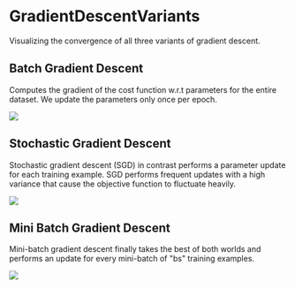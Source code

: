 # GradientDescentVariants
Visualizing the convergence of all three variants of gradient descent.

## Batch Gradient Descent
Computes the gradient of the cost function w.r.t parameters for the entire dataset. We update the parameters only once per epoch.

<img src="https://github.com/utkarshchawla/GradientDescentVariants/blob/master/resources/bgd.gif?raw=true">

## Stochastic Gradient Descent
Stochastic gradient descent (SGD) in contrast performs a parameter update for each training example. SGD performs frequent updates with a high variance that cause the objective function to fluctuate heavily.

<img src="https://github.com/utkarshchawla/GradientDescentVariants/blob/master/resources/sgd.gif?raw=true">

## Mini Batch Gradient Descent
Mini-batch gradient descent finally takes the best of both worlds and performs an update for every mini-batch of "bs" training examples.

<img src="https://github.com/utkarshchawla/GradientDescentVariants/blob/master/resources/mbgd.gif?raw=true">

